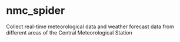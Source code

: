 # nmc_spider

Collect real-time meteorological data and weather forecast data from different areas of the Central Meteorological Station
